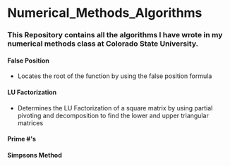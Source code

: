 # Numerical_Methods_Algorithms
### This Repository contains all the algorithms I have wrote in my numerical methods class at Colorado State University. 
#### False Position
* Locates the root of the function by using the false position formula
#### LU Factorization
* Determines the LU Factorization of a square matrix by using partial pivoting and decomposition to find the lower and upper triangular matrices
#### Prime #'s

#### Simpsons Method


